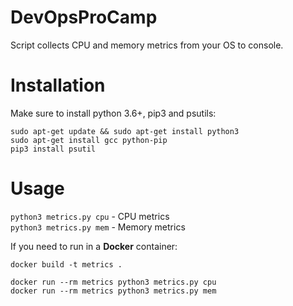 # DevOpsProCamp
Script collects CPU and memory metrics from your OS to console.

Installation
=
Make sure to install python 3.6+, pip3 and psutils:
```
sudo apt-get update && sudo apt-get install python3
sudo apt-get install gcc python-pip
pip3 install psutil
```

Usage
=
```python3 metrics.py cpu``` - CPU metrics  
```python3 metrics.py mem``` - Memory metrics

If you need to run in a **Docker** container:
```
docker build -t metrics .

docker run --rm metrics python3 metrics.py cpu
docker run --rm metrics python3 metrics.py mem
```
